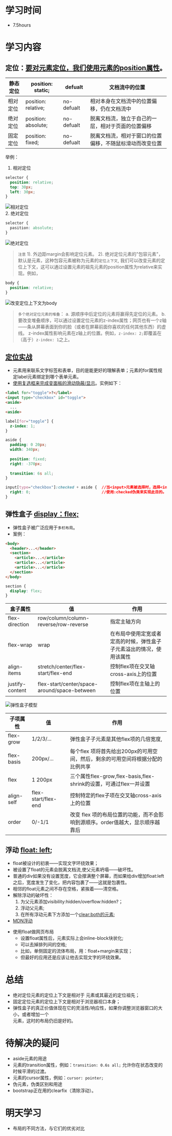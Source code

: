 # 学习时间
-  7.5hours
# 学习内容
## 定位：[要对元素定位，我们使用元素的position属性](https://developer.mozilla.org/zh-CN/docs/Learn/CSS/CSS_layout/%E5%AE%9A%E4%BD%8D)。

|静态定位|position: static;|defualt|文档流中的位置|
|--|--|--|--|
|相对定位|position: relative;|no-defualt|相对本身在文档流中的位置偏移，仍在文档流中|
|绝对定位|position: absolute;|no-defualt|脱离文档流，独立于自己的一层，相对于页面的位置偏移|
|固定定位|position: fixed;|no-defualt|脱离文档流，相对于窗口的位置偏移，不随鼠标滑动而改变位置|

举例：

1. 相对定位
```css
selector {
  position: relative;
  top: 30px;
  left: 30px;
}
```
![相对定位](https://github.com/PoachedEggs/PoachedEggs.github.io/raw/master/images/relative-position.png)
<br>
2. 绝对定位
```css
selector {
  pasition: absolute;
}
```
![绝对定位](https://github.com/PoachedEggs/PoachedEggs.github.io/raw/master/images/obsolute-position.png)
>`注意` 1). 外边距margin会影响定位元素。 2). 绝对定位元素的"包容元素"，默认是<html>元素，这种包容元素被称为元素的`定位上下文`,
我们可以改变元素的定位上下文，这可以通过设置元素的祖先元素的position属性为relative来实现。例如，
```css
body {
  position: relative;
}
```
![改变定位上下文为body](https://github.com/PoachedEggs/PoachedEggs.github.io/raw/master/images/position-context.png)
>`多个绝对定位元素的堆叠`： 
a. 源顺序中后定位的元素将赢得先定位的元素。 
b. 要改变堆叠顺序，可以通过设置定位元素的z-index属性；网页也有一个z轴——条从屏幕表面到你的脸（或者在屏幕前面你喜欢的任何其他东西）的虚线。
z-index属性影响元素在z轴上的位置。例如，`z-index: 2;`即覆盖在（高于）`z-index: 1`之上。
## [定位实战](https://developer.mozilla.org/zh-CN/docs/Learn/CSS/CSS_layout/Practical_positioning_examples)
- <label>元素用来联系文字标签和表单，目的是能更好的理解表单；<label>元素的for属性规定label元素绑定到哪个表单元素。
- [使用复选框来完成变面板的滑动隐蔽/显示](https://mdn.github.io/learning-area/css/css-layout/practical-positioning-examples/hidden-info-panel.html)。实例如下：
```html
<label for="toggle">?</label>
<input type="checkbox" id="toggle">
<aside>
  ...
<aside>
```
```css
label[for="toggle"] {
  z-index: 1;
}

aside {
  padding: 0 20px;
  width: 340px;
  
  position: fixed;
  right: -370px;
  
  transition: 6s all;
}

input[type="checkbox"]:checked + aside {  //当<input>元素被选择时，选择<input>元素邻接的<aside>元素。
  right: 0;                               //使用:checked伪类来实现此目的。
}
```
## 弹性盒子 [display：flex;](https://developer.mozilla.org/zh-CN/docs/Learn/CSS/CSS_layout/Flexbox)
- 弹性盒子被广泛应用于`多栏布局`。
- 案例：
```html
<body>
  <header>...</header>
  <section>
    <article>...</article>
    <article>...</article>
    <article>...</article>
  </section>
</body>
```
```css
section {
  display: flex;
}
```
盒子属性|值|作用 
--|--|--
flex-direction|row/column/column-reverse/row-reverse|指定主轴方向
flex-wrap|wrap|在布局中使用定宽或者定高的时候，弹性盒子子元素溢出的情况，使用该属性
align-items|stretch/center/flex-start/flex-end|控制flex项在交叉轴cross-axis上的位置
justify-content|flex-start/center/space-around/space-between|控制flex项在主轴上的位置

![弹性盒子模型](https://github.com/PoachedEggs/PoachedEggs.github.io/raw/master/images/flex-modle.png)

子项属性|值|作用
--|--|--
flex-grow|1/2/3/...|弹性盒子子元素是其他flex项的几倍宽度,
flex-basis|200px/...|每个flex 项将首先给出200px的可用空间，然后，剩余的可用空间将根据分配的比例共享
flex|1 200px|三个属性flex-grow,flex-basis,flex-shrink的设置，可通过flex一并设置
align-self|flex-start/flex-end|控制特定的flex子项在交叉轴cross-axis上的位置
order|0/-1/1|改变 flex 项的布局位置的功能，而不会影响到源顺序。order值越大，显示顺序越靠后

## 浮动 [float: left](http://www.cnblogs.com/chaixiaozhi/p/8481778.html);
- float被设计的初衷——实现文字环绕效果；
- 被设置了float的元素会脱离文档流,使父元素坍塌——破坏性。
- 普通的div如果没有设置宽度，它会撑满整个屏幕，而如果给div增加float:left之后，宽度发生了变化，把内容包裹了——这就是包裹性。
- 相邻的float元素之间不存在空格，紧挨着——清空格。
- 解除浮动的破坏性：
  1. 为父元素添加visibility:hidden/overflow:hidden?；
  2. 浮动父元素; 
  3. 在所有浮动元素下方添加一个[clear:both的元素](https://developer.mozilla.org/zh-CN/docs/Web/CSS/clear);
- [MDN浮动](https://developer.mozilla.org/zh-CN/docs/Learn/CSS/CSS_layout/Floats)
* 使用float做网页布局
  * 设置float属性后，元素实际上会inline-block块状化;
  * 可以去掉排列间的空格;
  * 比如，单侧固定的流体布局，用：float+margin来实现；
  * 但最好的应用还是应该让他去实现文字的环绕效果。
  
# 总结
- 绝对定位元素的定位上下文是相对于 <html> 元素或其最近的定位祖先；
- 固定定位元素的定位上下文是相对于浏览器视口本身；
- 弹性盒子的真正价值体现在它的灵活性/响应性，如果你调整浏览器窗口的大小，或者增加一个 <article> 元素，这时的布局仍旧是好的。

# 待解决的疑问
- aside元素的用途
- 元素的transition属性，例如：`transition: 0.6s all;` 允许你在状态改变的时候平滑的过渡。
- 元素的cursor属性，例如：`cursor: pointer;`
- 伪元素，伪类区别和用途
- bootstrap正在用的clearfix（清除浮动）。

# 明天学习
- 布局的不同方法，与它们的优劣对比
